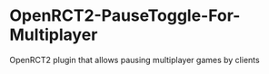# OpenRCT2-PauseToggle-For-Multiplayer
OpenRCT2 plugin that allows pausing multiplayer games by clients
